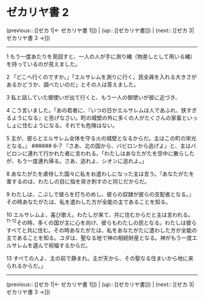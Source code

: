 # ゼカリヤ書 2

(previous:: [[ゼカ 1|← ゼカリヤ書 1]]) | (up:: [[ゼカリヤ書]]) | (next:: [[ゼカ 3|ゼカリヤ書 3 →]])

***


1 もう一度あたりを見回すと、一人の人が手に測り縄（物差しとして用いる縄）を持っているのが見えました。 

2 「どこへ行くのですか。」「エルサレムを測りに行く。民全員を入れる大きさがあるかどうか、調べたいのだ」とその人は答えました。 

3 私と話していた御使いが出て行くと、もう一人の御使いが彼に近づき、 

4 こう言いました。「あの若者に、『いつの日かエルサレムは人であふれ、狭すぎるようになる』と告げなさい。町の城壁の外に多くの人がたくさんの家畜といっしょに住むようになる。それでも危険はない。 

5 主が、彼らとエルサレム全体を守る火の城壁となるからだ。主はこの町の栄光となる。』 ###### 6-7 『さあ、北の国から、バビロンから逃げよ』と、主はバビロンに連れて行かれた者に言われる。「わたしはあなたがたを空中に散らしたが、もう一度連れ帰る。さあ、逃れよ、シオンに逃れよ。」 

8 あなたがたを虐待した国々に私をお遣わしになった主は言う。『あなたがたを害するのは、わたしの目に指を突き刺すのと同じだからだ。 

9 わたしは、こぶしで彼らを打ちのめし、彼らの奴隷が彼らの支配者となる。』その時あなたがたは、私を遣わした方が全能の主であることを知る。 

10 エルサレムよ、喜び歌え。わたしが来て、共に住むからだと主は言われる。 <sup class="versenum">11-12</sup>その時、多くの国が主に心を向け、彼らもわたしの民となる。わたしは彼らすべてと共に住む。その時あなたがたは、私をあなたがたに遣わした方が全能の主であることを知る。ユダは、聖なる地で神の相続財産となる。神がもう一度エルサレムを選んで祝福するからだ。 

13 すべての人よ、主の前で静まれ。主が天から、その聖なる住まいから地に来られるからだ。」

***

(previous:: [[ゼカ 1|← ゼカリヤ書 1]]) | (up:: [[ゼカリヤ書]]) | (next:: [[ゼカ 3|ゼカリヤ書 3 →]])
